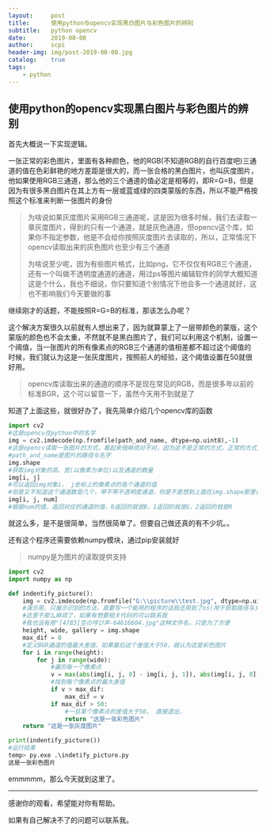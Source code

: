 ```yaml
---
layout:		post
title:		使用python与opencv实现黑白图片与彩色图片的辨别
subtitle:	python opencv
date:		2019-08-08
author:		scpi
header-img:	img/post-2019-08-08.jpg
catalog:	true
tags:
    - python
---
```




## 使用python的opencv实现黑白图片与彩色图片的辨别

首先大概说一下实现逻辑。

一张正常的彩色图片，里面有各种颜色，他的RGB(不知道RGB的自行百度吧)三通道的值在色彩鲜艳的地方差距是很大的，而一张合格的黑白图片，也叫灰度图片，他如果使用RGB三通道，那么他的三个通道的值必定是相等的，即R=G=B，但是因为有很多黑白图片在其上方有一层或蓝或绿的四类蒙版的东西，所以不能严格按照这个标准来判断一张图片的身份

> 为啥说如果灰度图片采用RGB三通道呢，这是因为很多时候，我们去读取一章灰度图片，得到的只有一个通道，就是灰色通道，但opencv这个库，如果你不指定参数，他是不会给你按照灰度图片去读取的，所以，正常情况下opencv读取出来的灰色图片也至少有三个通道
>
> 为啥说至少呢，因为有些图片格式，比如png，它不仅仅有RGB三个通道，还有一个叫做不透明度通道的通道，用过ps等图片编辑软件的同学大概知道这是个什么，我也不细说，你只要知道个别情况下他会多一个通道就好，这也不影响我们今天要做的事

继续刚才的话题，不能按照R=G=B的标准，那该怎么办呢？

这个解决方案很久以前就有人想出来了，因为就算蒙上了一层带颜色的蒙版，这个蒙版的颜色也不会太重，不然就不是黑白图片了，我们可以利用这个机制，设置一个阈值，当一张图片的所有像素点的RGB三个通道的值相差都不超过这个阈值的时候，我们就认为这是一张灰度图片，按照前人的经验，这个阈值设置在50就很好用。

> opencv库读取出来的通道的顺序不是现在常见的RGB，而是很多年以前的标准BGR，这个可以留意一下，虽然今天用不到就是了

知道了上面这些，就很好办了，我先简单介绍几个opencv库的函数

```python
import cv2
#这是opencv在python中的名字
img = cv2.imdecode(np.fromfile(path_and_name, dtype=np.uint8),-1)
#这是opencv读取一张图片的方式，看起来很麻烦对不对，因为这不是正常的方式，正常的方式是没法读取带有中文的文件名的文件的，至于具体原因我最后会说一下，你只要复制粘贴就好了
#path_and_name是图片的路径与名字
img.shape
#获取img对象的高、宽(以像素为单位)以及通道的数量
img[i, j]
#可以返回img对象i， j坐标上的像素点的各个通道的值
#但是又不知道这个通道数是几个，带不带不透明度通道，你是不是想到上面在img.shape那里获取到的通道数量了？使用判断语句进行判断当然是可以的，但实际上还有更简单的办法
img[i, j, num]
#根据num的值，返回对应的通道的值，0返回的就是B，1返回的就是G，2返回的就是R
```

就这么多，是不是很简单，当然很简单了。但要自己做还真的有不少坑。。

还有这个程序还需要依赖numpy模块，通过pip安装就好

> numpy是为图片的读取提供支持

```python
import cv2
import numpy as np

def indentify_picture():
    img = cv2.imdecode(np.fromfile("G:\\picture\\test.jpg", dtype=np.uint8), -1)
    #演示用，只展示识别的方法，真要写一个能用的程序的话我还用到了os(用于获取路径与文件名)和shutil(用于文件的复制)
    #这里不那么麻烦了，如果有想要相关代码的可以联系我
    #我也没有用"[4783]空の呼び声-64616604.jpg"这种文件名，只是为了方便
    height, wide, gallery = img.shape
    max_dif = 0
    #定义BGR通道的值最大差值，如果最后这个差值大于50，就认为这是彩色图片
    for i in range(height):
        for j in range(wide):
            #遍历每一个像素点
            v = max(abs(img[i, j, 0] - img[i, j, 1]), abs(img[i, j, 0]- img[i, j, 2]), abs(img[i, j, 1]- img[i, j, 2]))
            #找到每个像素点的最大差值
            if v > max_dif:
                max_dif = v
            if max_dif > 50:
                #一旦某个像素点的差值大于50， 直接退出，
                return "这是一张彩色图片"
    return "这是一张灰度图片"

print(indentify_picture())
#运行结果
temp> py.exe .\indetify_picture.py
这是一张彩色图片
```

emmmmm，那么今天就到这里了。

***

感谢你的观看，希望能对你有帮助。

如果有自己解决不了的问题可以联系我。